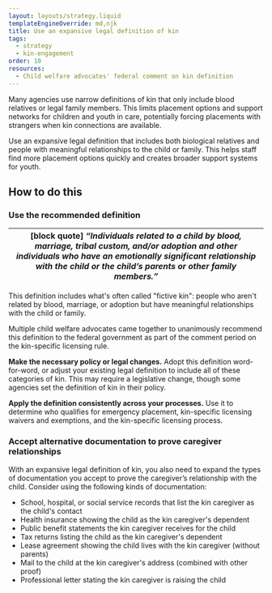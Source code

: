 ```yaml
---
layout: layouts/strategy.liquid
templateEngineOverride: md,njk
title: Use an expansive legal definition of kin
tags:
  - strategy
  - kin-engagement
order: 10
resources:
  - Child welfare advocates' federal comment on kin definition
---
```

Many agencies use narrow definitions of kin that only include blood relatives or legal family members. This limits placement options and support networks for children and youth in care, potentially forcing placements with strangers when kin connections are available.

Use an expansive legal definition that includes both biological relatives and people with meaningful relationships to the child or family. This helps staff find more placement options quickly and creates broader support systems for youth.

## How to do this

### Use the recommended definition

| \[block quote] *“Individuals related to a child by blood, marriage, tribal custom, and/or adoption and other individuals who have an emotionally significant relationship with the child or the child’s parents or other family members.”* |
| ------------------------------------------------------------------------------------------------------------------------------------------------------------------------------------------------------------------------------------------ |

This definition includes what's often called "fictive kin": people who aren't related by blood, marriage, or adoption but have meaningful relationships with the child or family.

Multiple child welfare advocates came together to unanimously recommend this definition to the federal government as part of the comment period on the kin-specific licensing rule.

**Make the necessary policy or legal changes.** Adopt this definition word-for-word, or adjust your existing legal definition to include all of these categories of kin. This may require a legislative change, though some agencies set the definition of kin in their policy.

**Apply the definition consistently across your processes.** Use it to determine who qualifies for emergency placement, kin-specific licensing waivers and exemptions, and the kin-specific licensing process.

### Accept alternative documentation to prove caregiver relationships

With an expansive legal definition of kin, you also need to expand the types of documentation you accept to prove the caregiver’s relationship with the child. Consider using the following kinds of documentation:

* School, hospital, or social service records that list the kin caregiver as the child's contact  
* Health insurance showing the child as the kin caregiver's dependent  
* Public benefit statements the kin caregiver receives for the child  
* Tax returns listing the child as the kin caregiver's dependent  
* Lease agreement showing the child lives with the kin caregiver (without parents)  
* Mail to the child at the kin caregiver's address (combined with other proof)  
* Professional letter stating the kin caregiver is raising the child[](https://www.regulations.gov/document/ACF-2023-0001-0002/comment?filter=new%20america)
